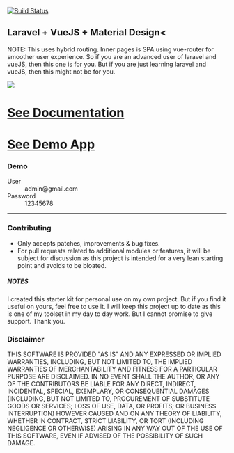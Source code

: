 [![Build Status](https://travis-ci.org/darryldecode/laravel-starter-kit.svg?branch=master)](https://travis-ci.org/darryldecode/laravel-starter-kit)

## Laravel + VueJS + Material Design<
NOTE: This uses hybrid routing. Inner pages is SPA using vue-router for smoother user experience. So if you are an advanced user of laravel and vueJS, then this one is for you. But if you are just learning laravel and vueJS, then this might not be for you.

<img src="https://assets.darrylfernandez.com/wp-content/uploads/2018/04/Screenshot_2.png"></p>

# [See Documentation](https://laravel-starter-kit-docs.darrylfernandez.com/)
# [See Demo App](https://laravel-starter-kit.darrylfernandez.com/)

### Demo

<dl>
  <dt>User</dt>
  <dd>admin@gmail.com</dd>
  <dt>Password</dt>
  <dd>12345678</dd>
</dl> 

------

### Contributing

- Only accepts patches, improvements & bug fixes.
- For pull requests related to additional modules or features, it will be subject for discussion as this project is intended for a very lean starting point and avoids to be bloated.

##### NOTES

I created this starter kit for personal use on my own project. But if you find it useful on yours, feel free to use it. I will keep this project up to date as this is one of my toolset in my day to day work. But I cannot promise to give support. Thank you.

### Disclaimer

THIS SOFTWARE IS PROVIDED "AS IS" AND ANY EXPRESSED OR IMPLIED WARRANTIES, INCLUDING, BUT NOT LIMITED TO, THE IMPLIED WARRANTIES OF MERCHANTABILITY AND FITNESS FOR A PARTICULAR PURPOSE ARE DISCLAIMED. IN NO EVENT SHALL THE AUTHOR, OR ANY OF THE CONTRIBUTORS BE LIABLE FOR ANY DIRECT, INDIRECT, INCIDENTAL, SPECIAL, EXEMPLARY, OR CONSEQUENTIAL DAMAGES (INCLUDING, BUT NOT LIMITED TO, PROCUREMENT OF SUBSTITUTE GOODS OR SERVICES; LOSS OF USE, DATA, OR PROFITS; OR BUSINESS INTERRUPTION) HOWEVER CAUSED AND ON ANY THEORY OF LIABILITY, WHETHER IN CONTRACT, STRICT LIABILITY, OR TORT (INCLUDING NEGLIGENCE OR OTHERWISE) ARISING IN ANY WAY OUT OF THE USE OF THIS SOFTWARE, EVEN IF ADVISED OF THE POSSIBILITY OF SUCH DAMAGE.
